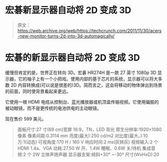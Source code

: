 # 宏碁新显示器自动将 2D 变成 3D 

> 原文：<https://web.archive.org/web/https://techcrunch.com/2011/11/30/acers-new-monitor-turns-2d-into-3d-automagically/>

# 宏碁的新显示器自动将 2D 变成 3D

缓慢但肯定的是，世界正在转向 3D。宏碁 HR274H 是一款 27 英寸 1080p 3D 显示器，它的袖子上有一个小把戏。使用内部的基于芯片的系统，显示器可以将大多数 2D 内容转换成(可以说是很差的)3D。简而言之，这会将移动的物体弹出到场景的前面，同时使背景看起来更远。

它使用一根 HDMI 电缆从控制台、蓝光播放器或机顶盒传输视频。它使用偏振的被动眼镜，而不是更传统的电池供电的主动眼镜。

现在售价 599 美元。

> 面板尺寸:27 寸(69 cm)宽屏 16:9，TN，LED 背光
> 原生分辨率:1920×1080 像素
> 像素间距:0.3114 mm
> 亮度(最大):250 cd/m2
> 对比度(最大。):10 万:1(动态)
> 可视角度:170 H / 160 V
> 响应时间:2 ms(灰转灰)
> 视频输入:2 个 HDMI 1.4a、VGA
> 功耗:27.50 W 开、1.4W 睡眠、0.6W 关/待机
> 集成音频:2 个 2W 立体声扬声器
> 显示器支架:倾斜+30° ~-30°
> 尺寸(WxHxD):20